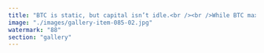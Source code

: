 ```yaml
---
title: "BTC is static, but capital isn’t idle.<br /><br />While BTC maximalists chant “HODL,” a quiet rerouting unfolds beneath the surface.<br /><br />📉 BTC holds historical gravity but lacks productive substrate.<br /><br />📊 SPY—used as stealth collateral—channels idle BTC exposure into more active flows. It masks directional bias while unlocking systemic liquidity.<br /><br />🌐 ETH, amplified by EigenLayer, becomes the receiver of that rerouted energy: not just price action, but resonance. Restaking, yield, and coordination drive absorption.<br /><br />This isn’t a pump—it’s a transference. Value moves where coordination compounds and systems evolve."
image: "./images/gallery-item-085-02.jpg"
watermark: "88"
section: "gallery"
---
```

